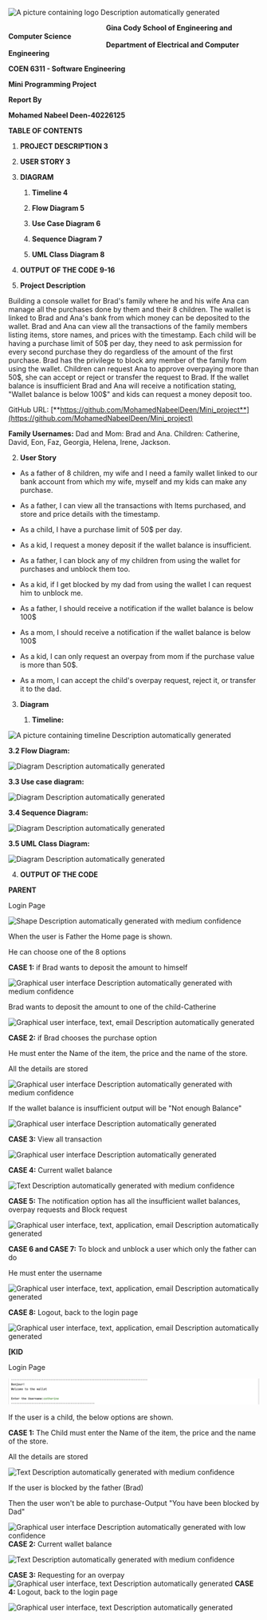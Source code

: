 ![A picture containing logo Description automatically
generated](media/image1.png)

&emsp;&emsp;&emsp;&emsp;&emsp;&emsp;&emsp;&emsp;&emsp;&emsp;&emsp;&emsp;&emsp;&emsp;**Gina Cody School of Engineering and Computer Science**
<br>
&emsp;&emsp;&emsp;&emsp;&emsp;&emsp;&emsp;&emsp;&emsp;&emsp;&emsp;&emsp;&emsp;&emsp;**Department of Electrical and Computer Engineering**

**COEN 6311 - Software Engineering**

**Mini Programming Project**

**Report By**

**Mohamed Nabeel Deen-40226125**

**TABLE OF CONTENTS**

1.  **PROJECT DESCRIPTION 3**

2.  **USER STORY 3**

3.  **DIAGRAM**

    1.  **Timeline 4**

    2.  **Flow Diagram 5**

    3.  **Use Case Diagram 6**

    4.  **Sequence Diagram 7**

    5.  **UML Class Diagram 8**

4.  **OUTPUT OF THE CODE 9-16**


1.  **Project Description**

Building a console wallet for Brad's family where he and his wife Ana
can manage all the purchases done by them and their 8 children. The
wallet is linked to Brad and Ana's bank from which money can be
deposited to the wallet. Brad and Ana can view all the transactions of
the family members listing items, store names, and prices with the
timestamp. Each child will be having a purchase limit of 50\$ per day,
they need to ask permission for every second purchase they do regardless
of the amount of the first purchase. Brad has the privilege to block any
member of the family from using the wallet. Children can request Ana to
approve overpaying more than 50\$, she can accept or reject or transfer
the request to Brad. If the wallet balance is insufficient Brad and Ana
will receive a notification stating, "Wallet balance is below 100\$" and
kids can request a money deposit too.

GitHub URL:
[**https://github.com/MohamedNabeelDeen/Mini_project**](https://github.com/MohamedNabeelDeen/Mini_project)

**Family Usernames:** Dad and Mom: Brad and Ana. Children: Catherine,
David, Eon, Faz, Georgia, Helena, Irene, Jackson.

2.  **User Story**

-   As a father of 8 children, my wife and I need a family wallet linked
    to our bank account from which my wife, myself and my kids can make
    any purchase.

-   As a father, I can view all the transactions with Items purchased,
    and store and price details with the timestamp.

-   As a child, I have a purchase limit of 50\$ per day.

-   As a kid, I request a money deposit if the wallet balance is
    insufficient.

-   As a father, I can block any of my children from using the wallet
    for purchases and unblock them too.

-   As a kid, if I get blocked by my dad from using the wallet I can
    request him to unblock me.

-   As a father, I should receive a notification if the wallet balance
    is below 100\$

-   As a mom, I should receive a notification if the wallet balance is
    below 100\$

-   As a kid, I can only request an overpay from mom if the purchase
    value is more than 50\$.

-   As a mom, I can accept the child\'s overpay request, reject it, or
    transfer it to the dad.

3.  **Diagram**

    1.  **Timeline:**

![A picture containing timeline Description automatically
generated](media/image2.png)

**3.2 Flow Diagram:**

![Diagram Description automatically
generated](media/image3.png)

**3.3 Use case diagram:**

![Diagram Description automatically
generated](media/image4.png)

**3.4 Sequence Diagram:**

![Diagram Description automatically
generated](media/image5.png)

**3.5 UML Class Diagram:**

![Diagram Description automatically
generated](media/image6.png)

4.  **OUTPUT OF THE CODE**

**PARENT**

Login Page

![Shape Description automatically generated with medium
confidence](media/image7.png)

When the user is Father the Home page is shown.

He can choose one of the 8 options

**CASE 1:** if Brad wants to deposit the amount to himself

![Graphical user interface Description automatically generated with
medium confidence](media/image8.png)

Brad wants to deposit the amount to one of the child-Catherine

![Graphical user interface, text, email Description automatically
generated](media/image9.png)

**CASE 2:** if Brad chooses the purchase option

He must enter the Name of the item, the price and the name of the store.

All the details are stored

![Graphical user interface Description automatically generated with
medium confidence](media/image10.png)

If the wallet balance is insufficient output will be "Not enough
Balance"

![Graphical user interface Description automatically
generated](media/image11.png)

**CASE 3:** View all transaction

![Graphical user interface Description automatically
generated](media/image12.png)

**CASE 4:** Current wallet balance

![Text Description automatically generated with medium
confidence](media/image13.png)

**CASE 5:** The notification option has all the
insufficient wallet balances, overpay requests and Block request

![Graphical user interface, text, application, email Description
automatically generated](media/image14.png)

**CASE 6 and CASE 7:** To block and unblock a user which
only the father can do

He must enter the username

![Graphical user interface, text, application, email Description
automatically generated](media/image15.png)

**CASE 8:** Logout, back to the login page

![Graphical user interface, text, application, email Description
automatically generated](media/image16.png)

**[KID**

Login Page

![](media/image17.png)

If the user is a child, the below options are shown.

**CASE 1:** The Child must enter the Name of the item, the
price and the name of the store.

All the details are stored

![Text Description automatically generated with medium
confidence](media/image18.png)

If the user is blocked by the father (Brad)

Then the user won't be able to purchase-Output "You have been blocked by
Dad"

![Graphical user interface Description automatically generated with low
confidence](media/image19.png)
**CASE 2:** Current wallet balance

![Text Description automatically generated with medium
confidence](media/image20.png)

**CASE 3:** Requesting for an overpay![Graphical user
interface, text Description automatically
generated](media/image21.png)
**CASE 4:** Logout, back to the login page

![Graphical user interface, text Description automatically
generated](media/image22.png)
